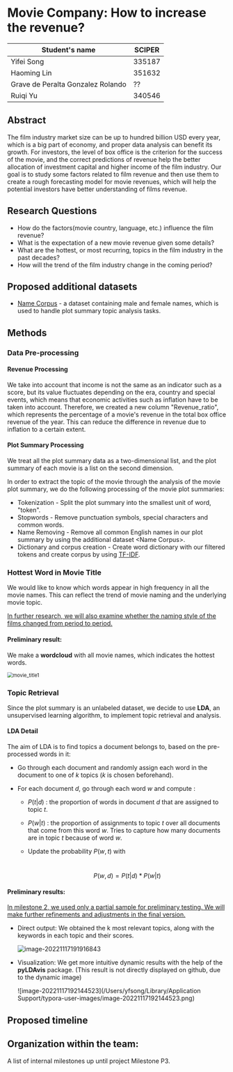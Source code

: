 # Movie Company: How to increase the revenue?


| Student's name | SCIPER |
| -------------- | ------ |
|Yifei Song |335187 |
|Haoming Lin |351632 |
|Grave de Peralta Gonzalez Rolando  |?? |
|Ruiqi Yu |340546 |


## Abstract
The film industry market size can be up to hundred billion USD every year, which is a big part of economy, and proper data analysis can benefit its growth. 
For investors, the level of box office is the criterion for the success of the movie, and the correct predictions of revenue help the better allocation of investment capital and higher income of the film industry. 
Our goal is to study some factors related to film revenue and then use them to create a rough forecasting model for movie revenues, which will help the potential investors have better understanding of films revenue. 

## Research Questions
- How do the factors(movie country, language, etc.) influence the film revenue?
- What is the expectation of a new movie revenue given some details?
- What are the hottest, or most recurring, topics in the film industry in the past decades?
- How will the trend of the film industry change in the coming period?

## Proposed additional datasets

- [Name Corpus](https://www.kaggle.com/datasets/nltkdata/names?resource=download) - a dataset containing male and female names, which is used to handle plot summary topic analysis tasks.

## Methods

### Data Pre-processing

#### Revenue Processing

We take into account that income is not the same as an indicator such as a score, but its value fluctuates depending on the era, country and special events, which means that economic activities such as inflation have to be taken into account. Therefore, we created a new column "Revenue_ratio", which represents the percentage of a movie's revenue in the total box office revenue of the year. This can reduce the difference in revenue due to inflation to a certain extent.



#### Plot Summary Processing

We treat all the plot summary data as a two-dimensional list, and the plot summary of each movie is a list on the second dimension.

In order to extract the topic of the movie through the analysis of the movie plot summary, we do the following processing of the movie plot summaries:

- Tokenization - Split the plot summary into the smallest unit of word, "token".
- Stopwords - Remove punctuation symbols, special characters and common words.
- Name Removing - Remove all common English names in our plot summary by using the additional dataset \<Name Corpus\>.
- Dictionary and corpus creation - Create word dictionary with our filtered tokens and create corpus by using [TF-IDF](https://fr.wikipedia.org/wiki/TF-IDF#:~:text=Le%20TF%2DIDF%20(de%20l,dans%20la%20fouille%20de%20textes)).



### Hottest Word in Movie Title

We would like to know which words appear in high frequency in all the movie names. This can reflect the trend of movie naming and the underlying movie topic.

<u>In further research, we will also examine whether the naming style of the films changed from period to period.</u>

#### Preliminary result:

We make a **wordcloud** with all movie names, which indicates the hottest words.

<img src="/Users/yfsong/Desktop/EPFL/Ada/ADA2022/Project/ada-2022-project-datakungfu/images/movie_title1.png" alt="movie_title1" style="zoom:80%;" />



### Topic Retrieval

Since the plot summary is an unlabeled dataset, we decide to use **LDA**, an unsupervised learning algorithm, to implement topic retrieval and analysis. 

#### LDA Detail

The aim of LDA is to find topics a document belongs to, based on the pre-processed words in it:

- Go through each document and randomly assign each word in the document to one of $k$ topics ($k$ is chosen beforehand).

- For each document $d$, go through each word $w$ and compute :

  -  $P(t|d)$ : the proportion of words in document $d$ that are assigned to topic $t$.

  - $P(w|t$) : the proportion of assignments to topic *t* over all documents that come from this word *w*. Tries to capture how many documents are in topic $t$ because of word $w$.

  - Update the probability $P(w, t)$ with 

    ​																$$P(w,d) = P(t|d) *P(w|t)$$

#### Preliminary results:

<u>In milestone 2, we used only a partial sample for preliminary testing. We will make further refinements and adjustments in the final version.</u>

- Direct output: We obtained the k most relevant topics, along with the keywords in each topic and their scores.

  <img src="/Users/yfsong/Library/Application Support/typora-user-images/image-20221117191916843.png" alt="image-20221117191916843"  />

- Visualization: We get more intuitive dynamic results with the help of the **pyLDAvis** package. (This result is not directly displayed on github, due to the dynamic image)

  ![image-20221117192144523](/Users/yfsong/Library/Application Support/typora-user-images/image-20221117192144523.png)

## Proposed timeline



## Organization within the team: 
A list of internal milestones up until project Milestone P3.
